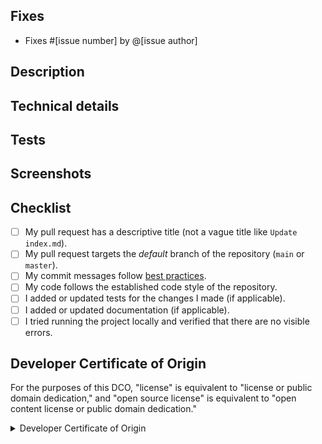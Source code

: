 ## Fixes
<!-- If PR doesn't fully resolve the issue, replace 'Fixes' below with 'Related to'.  -->
<!-- If there is no issue being resolved, please open one before creating this pull request. -->
<!-- Replace [issue number] with the issue number (don't leave the square brackets)--likewise for [issue author]. -->
- Fixes #[issue number] by @[issue author]

## Description
<!-- Concisely describe what the pull request does. -->

## Technical details
<!-- Add any other information or technical details about the implementation; or delete this section entirely. -->

## Tests
<!-- Give steps for the reviewer to verify that this PR fixes the problem; or comment out this section entirely. -->

## Screenshots
<!-- Add screenshots to show the problem and the solution; or comment out this section entirely. -->

## Checklist
<!-- DON'T remove this section or any of the lines. -->
<!-- Leave incomplete or inapplicable lines unchecked. -->
<!-- Replace the [ ] with [x] to check the boxes (there is no space between x and square brackets). -->
- [ ] My pull request has a descriptive title (not a vague title like `Update
  index.md`).
- [ ] My pull request targets the *default* branch of the repository (`main` or `master`).
- [ ] My commit messages follow [best practices][best_practices].
- [ ] My code follows the established code style of the repository.
- [ ] I added or updated tests for the changes I made (if applicable).
- [ ] I added or updated documentation (if applicable).
- [ ] I tried running the project locally and verified that there are no
  visible errors.

[best_practices]:https://gist.github.com/robertpainsi/b632364184e70900af4ab688decf6f53

## Developer Certificate of Origin
<!-- YOU MUST READ AND UNDERSTAND THE FOLLOWING ATTESTATION. -->
<!-- -->
<!-- Be aware that copying and pasting from discussion sites or generative AI isn't allowed under this DCO. -->

For the purposes of this DCO, "license" is equivalent to "license or public domain dedication," and "open source license" is equivalent to "open content license or public domain dedication."
<details>
<summary>Developer Certificate of Origin</summary>

```
Developer Certificate of Origin
Version 1.1

Copyright (C) 2004, 2006 The Linux Foundation and its contributors.
1 Letterman Drive
Suite D4700
San Francisco, CA, 94129

Everyone is permitted to copy and distribute verbatim copies of this
license document, but changing it is not allowed.


Developer's Certificate of Origin 1.1

By making a contribution to this project, I certify that:

(a) The contribution was created in whole or in part by me and I
    have the right to submit it under the open source license
    indicated in the file; or

(b) The contribution is based upon previous work that, to the best
    of my knowledge, is covered under an appropriate open source
    license and I have the right under that license to submit that
    work with modifications, whether created in whole or in part
    by me, under the same open source license (unless I am
    permitted to submit under a different license), as indicated
    in the file; or

(c) The contribution was provided directly to me by some other
    person who certified (a), (b) or (c) and I have not modified
    it.

(d) I understand and agree that this project and the contribution
    are public and that a record of the contribution (including all
    personal information I submit with it, including my sign-off) is
    maintained indefinitely and may be redistributed consistent with
    this project or the open source license(s) involved.
```

</details>
